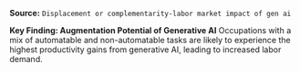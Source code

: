 **Source:** `Displacement or complementarity-labor market impact of gen ai`

**Key Finding: Augmentation Potential of Generative AI**
Occupations with a mix of automatable and non-automatable tasks are likely to experience the highest productivity gains from generative AI, leading to increased labor demand.

